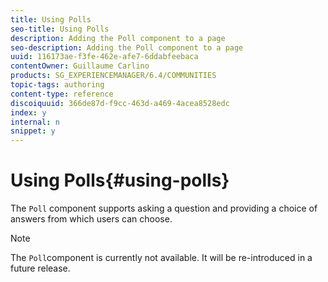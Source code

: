 ```yaml
---
title: Using Polls
seo-title: Using Polls
description: Adding the Poll component to a page
seo-description: Adding the Poll component to a page
uuid: 116173ae-f3fe-462e-afe7-6ddabfeebaca
contentOwner: Guillaume Carlino
products: SG_EXPERIENCEMANAGER/6.4/COMMUNITIES
topic-tags: authoring
content-type: reference
discoiquuid: 366de87d-f9cc-463d-a469-4acea8528edc
index: y
internal: n
snippet: y
---
```


# Using Polls{#using-polls}

The `Poll` component supports asking a question and providing a choice of answers from which users can choose.

>[!NOTE]
>
>The `Poll`component is currently not available. It will be re-introduced in a future release.

